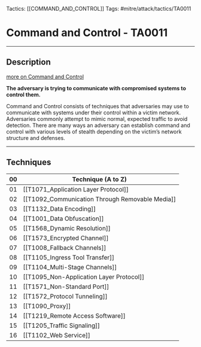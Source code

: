 Tactics: [[COMMAND_AND_CONTROL]]
Tags: #mitre/attack/tactics/TA0011 

# Command and Control - TA0011
---
## Description
[more on Command and Control](https://attack.mitre.org/tactics/TA0011)

**The adversary is trying to communicate with compromised systems to control them.**

Command and Control consists of techniques that adversaries may use to communicate with systems under their control within a victim network. Adversaries commonly attempt to mimic normal, expected traffic to avoid detection. There are many ways an adversary can establish command and control with various levels of stealth depending on the victim’s network structure and defenses.

---
## Techniques

| 00  | Technique (A to Z)                                    |
| --- | ----------------------------------------------------- |
| 01  | [[T1071_Application Layer Protocol]]            |
| 02  | [[T1092_Communication Through Removable Media]] |
| 03  | [[T1132_Data Encoding]]                         |
| 04  | [[T1001_Data Obfuscation]]                      |
| 05  | [[T1568_Dynamic Resolution]]                    |
| 06  | [[T1573_Encrypted Channel]]                     |
| 07  | [[T1008_Fallback Channels]]                     |
| 08  | [[T1105_Ingress Tool Transfer]]                 |
| 09  | [[T1104_Multi-Stage Channels]]                  |
| 10  | [[T1095_Non-Application Layer Protocol]]        |
| 11  | [[T1571_Non-Standard Port]]                     |
| 12  | [[T1572_Protocol Tunneling]]                    |
| 13  | [[T1090_Proxy]]                                 |
| 14  | [[T1219_Remote Access Software]]                |
| 15  | [[T1205_Traffic Signaling]]                     |
| 16  | [[T1102_Web Service]]                           | 

